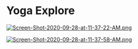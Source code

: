 # Yoga Explore

[![Screen-Shot-2020-09-28-at-11-37-22-AM.png](https://i.postimg.cc/R0fx12hn/Screen-Shot-2020-09-28-at-11-37-22-AM.png)](https://postimg.cc/SXyPkTWy)

[![Screen-Shot-2020-09-28-at-11-37-58-AM.png](https://i.postimg.cc/Kz2S0Q3p/Screen-Shot-2020-09-28-at-11-37-58-AM.png)](https://postimg.cc/mc85DYw7)
